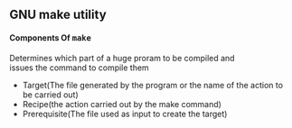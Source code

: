 <h2>GNU make utility</h2>
<h4>Components Of <tt>make</tt></h4>
<p>Determines which part of a huge proram to be compiled and<br>issues the  command to compile them</p>
<ul>
<li>Target(The file generated by the program or the name of the action to be carried out)</li>
<li>Recipe(the action carried out by the make command)</li>
<li>Prerequisite(The file used as input to create the target)</li>
<ul/>